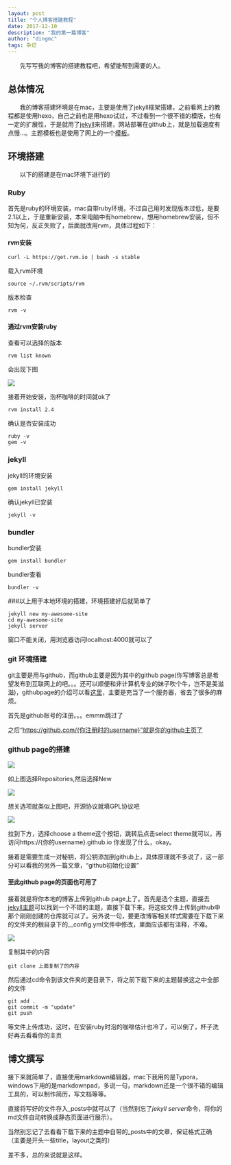 ```yaml
---
layout: post
title: "个人博客搭建教程"
date: 2017-12-10 
description: "我的第一篇博客"
author: "dingmc"
tags: 杂记
---
```


&emsp;&emsp;先写写我的博客的搭建教程吧，希望能帮到需要的人。

## 总体情况

&emsp;&emsp;我的博客搭建环境是在mac，主要是使用了jekyll框架搭建，之前看网上的教程都是使用hexo，自己之前也是用hexo试过，不过看到一个很不错的模版，也有一定的扩展性，于是就用了[jekyll](https://www.jekyll.com.cn/)来搭建，网站部署在github上，就是加载速度有点慢...。主题模板也是使用了网上的一个[模板](http://baixin.io)。

## 环境搭建

&emsp;&emsp;以下的搭建是在mac环境下进行的

### Ruby

首先是ruby的环境安装，mac自带ruby环境，不过自己用时发现版本过低，是要2.1以上，于是重新安装，本来电脑中有homebrew，想用homebrew安装，但不知为何，反正失败了，后面就改用rvm，具体过程如下：

#### rvm安装

``` shell
curl -L https://get.rvm.io | bash -s stable
```

载入rvm环境

``` shell
source ~/.rvm/scripts/rvm
```

版本检查

``` shell
rvm -v
```

#### 通过rvm安装ruby

查看可以选择的版本

``` shell
rvm list known
```

会出现下图

![](/img/in-post/blog-build/pic1.png)

接着开始安装，泡杯咖啡的时间就ok了

``` shell
rvm install 2.4
```

确认是否安装成功

``` shell
ruby -v
gem -v
```

### jekyll

jekyll的环境安装

``` shell
gem install jekyll
```

确认jekyll已安装

``` shell
jekyll -v
```

### bundler

bundler安装

``` shelll
gem install bundler
```

bundler查看

``` shell
bundler -v
```

###以上用于本地环境的搭建，环境搭建好后就简单了

``` shell
jekyll new my-awesome-site
cd my-awesome-site
jekyll server
```

 窗口不能关闭，用浏览器访问localhost:4000就可以了

### git 环境搭建

git主要是用与github，而github主要是因为其中的github page(你写博客总是希望发布到互联网上的吧。。。还可以顺便和非计算机专业的妹子吹个牛，岂不是美滋滋)，githubpage的介绍可以看[这里](https://pages.github.com/)，主要是充当了一个服务器，省去了很多的麻烦。

首先是github账号的注册。。。emmm跳过了

之后“https://github.com/{你注册时的username}”就是你的github主页了

### github page的搭建

![](/img/in-post/blog-build/pic2.png)

如上图选择Repositories,然后选择New

![](/img/in-post/blog-build/pic3.png)

想关选项就类似上图吧，开源协议就填GPL协议吧

![](/img/in-post/blog-build/pic4.png)

拉到下方，选择choose a theme这个按钮，跳转后点击select theme就可以，再访问https://{你的username}.github.io 你发现了什么，okay。

接着是需要生成一对秘钥，将公钥添加到github上，具体原理就不多说了，这一部分可以看我的另外一篇文章，“github初始化设置”

#### 至此github page的页面也可用了

接着就是将你本地的博客上传到github page上了。首先是选个主题，直接去[jekyll主题](http://jekyllthemes.org/)可以找到一个不错的主题，直接下载下来，将这些文件上传到github中那个刚刚创建的仓库就可以了。另外说一句，要更改博客相关样式需要在下载下来的文件夹的根目录下的__config.yml文件中修改，里面应该都有注释，不难。

![](/img/in-post/blog-build/pic7.png)

复制其中的内容

``` shell
git clone 上面复制了的内容
```

然后通过cd命令到该文件夹的更目录下，将之前下载下来的主题替换这之中全部的文件

``` shell
git add .
git commit -m "update"
git push
```

等文件上传成功，这时，在安装ruby时泡的咖啡估计也冷了，可以倒了，杯子洗好再去看看你的主页



## 博文撰写

接下来就简单了，直接使用markdown编辑器，mac下我用的是Typora，windows下用的是markdownpad，多说一句，markdown还是一个很不错的编辑工具的，可以制作简历，写文档等等。

直接将写好的文件存入_posts中就可以了（当然别忘了*jekyll server*命令，将你的md文件自动转换成静态页面进行展示）。

当然别忘记了去看看下载下来的主题中自带的_posts中的文章，保证格式正确（主要是开头一些title，layout之类的）

差不多，总的来说就是这样。



